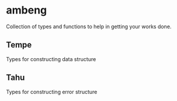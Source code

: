 # ambeng
Collection of types and functions to help in getting your works done.

## Tempe
Types for constructing data structure

## Tahu
Types for constructing error structure


